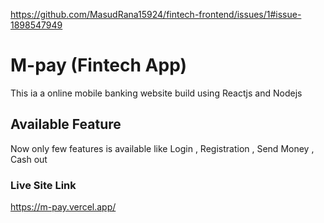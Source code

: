 https://github.com/MasudRana15924/fintech-frontend/issues/1#issue-1898547949

# M-pay (Fintech App) 

This ia a online mobile banking website  build using Reactjs and Nodejs 

## Available Feature 
Now only few features is available like Login , Registration , Send Money , Cash out 

### Live Site Link 

https://m-pay.vercel.app/
